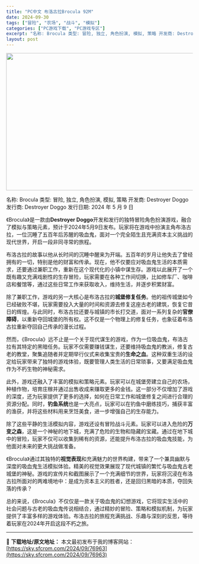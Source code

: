 ```yaml
---
title: "PC中文 布洛古拉Brocula 92M"
date: 2024-09-30
tags: ["冒险", "农场", "战斗", "模拟"]
categories: ["PC游戏下载", "PC游戏专区"]
excerpt: "名称: Brocula 类型: 冒险, 独立, 角色扮演, 模拟, 策略 开发商: Destroyer Doggo 发行商: Destroyer Doggo 发行日期: 2024 年 5 月 9 日 《Brocula》是一款由Destroyer Doggo开发和发行的独特冒险角色扮演游戏，融合了模拟&hellip;"
layout: post
---
```


<img class="aligncenter size-full wp-image-76964" src="https://sky.sfcrom.com/wp-content/uploads/2024/09/2024093004233399.webp" alt="" width="660" height="370" />

名称: Brocula
类型: 冒险, 独立, 角色扮演, 模拟, 策略
开发商: Destroyer Doggo
发行商: Destroyer Doggo
发行日期: 2024 年 5 月 9 日

《Brocula》是一款由<strong>Destroyer Doggo</strong>开发和发行的独特冒险角色扮演游戏，融合了模拟与策略元素，预计于2024年5月9日发布。玩家将在游戏中扮演主角布洛古拉，一位沉睡了五百年后苏醒的吸血鬼，面对一个完全陌生且充满资本主义挑战的现代世界，开启一段非同寻常的旅程。

布洛古拉的故事以他从长时间的沉睡中醒来为开端。五百年的岁月让他失去了曾经拥有的一切，特别是他的财富和传承。现在，他不仅要应对吸血鬼生活的本质需求，还要通过兼职工作，重新在这个现代化的小镇中谋生存。游戏以此展开了一个既有趣又充满戏剧性的生存冒险，玩家需要在各种工作间切换，比如修车厂、咖啡店和餐馆等，通过这些日常工作来获取收入，维持生活，并逐步积累财富。

除了兼职工作，游戏的另一大核心是布洛古拉的<strong>城堡修复任务</strong>。他的祖传城堡如今已经破败不堪，玩家需要投入大量的时间和资源去修复这座古老的建筑，恢复它昔日的辉煌。与此同时，布洛古拉还要与城镇的市长打交道，面对一系列复杂的<strong>官僚障碍</strong>，以重新夺回城堡的所有权。这不仅是一个物理上的修复任务，也象征着布洛古拉重新夺回自己传承的漫长过程。

然而，《Brocula》远不止是一个关于现代谋生的游戏，作为一位吸血鬼，布洛古拉有其特定的黑暗任务。玩家不仅需要赚钱谋生，还要维持吸血鬼的教派，修复古老的教堂，聚集追随者并定期举行仪式来收集宝贵的<strong>生命之血</strong>。这种双重生活的设定给玩家带来了独特的游戏体验，既要管理人类生活的日常琐事，又要满足吸血鬼作为不朽生物的神秘需求。

此外，游戏还融入了丰富的模拟和策略元素。玩家可以在城堡旁建立自己的农场，种植作物，培育庄稼并通过出售收成来赚取更多的金钱。这一部分不仅增加了游戏的深度，还为玩家提供了更多的选择，如何在日常工作和城堡修复之间进行合理的资源分配。同时，<strong>钓鱼系统</strong>也是一大亮点，玩家可以在钓鱼中磨练技巧，捕获丰富的渔获，并将这些材料用来烹饪美食，进一步增强自己的生存能力。

除了这些平静的生活模拟内容，游戏还设有冒险战斗元素。玩家可以进入危险的<strong>万变之森</strong>，这是一个神秘的地下城，充满了危险的生物和隐藏的宝藏。通过在地下城中的冒险，玩家不仅可以收集到稀有的资源，还能提升布洛古拉的吸血鬼技能，为他面对未来的更大挑战做准备。

《Brocula》通过其独特的<strong>视觉表现</strong>和充满魅力的世界构建，带来了一个兼具幽默与深度的吸血鬼生活模拟体验。精美的视觉效果展现了现代城镇的繁忙与吸血鬼古老城堡的神秘。游戏的宣传片和截图展示了一个充满细节的世界，玩家将沉浸在布洛古拉所面对的两难境地中：是成为资本主义的胜者，还是回归黑暗的本质，夺回失落的传承？

总的来说，《Brocula》不仅仅是一款关于吸血鬼的幻想游戏，它将现实生活中的社会问题与古老的吸血鬼传说相结合，通过精妙的冒险、策略和模拟机制，为玩家提供了丰富多样的游戏体验。布洛古拉的旅程充满挑战、乐趣与深刻的反思，等待着玩家在2024年开启这段不朽之旅。

---
📖 **下载地址/原文地址：** 本文最初发布于我的博客网站：[https://sky.sfcrom.com/2024/09/76963](https://sky.sfcrom.com/2024/09/76963)
